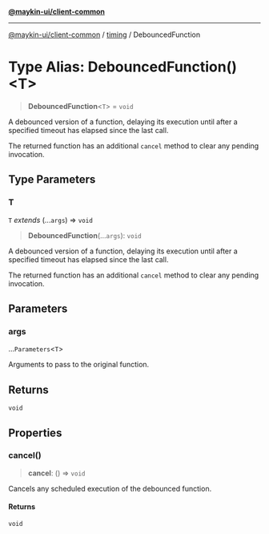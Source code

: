 [**@maykin-ui/client-common**](../../README.md)

***

[@maykin-ui/client-common](../../README.md) / [timing](../README.md) / DebouncedFunction

# Type Alias: DebouncedFunction()\<T\>

> **DebouncedFunction**\<`T`\> = `void`

A debounced version of a function, delaying its execution until after a
specified timeout has elapsed since the last call.

The returned function has an additional `cancel` method to clear any pending
invocation.

## Type Parameters

### T

`T` *extends* (...`args`) => `void`

> **DebouncedFunction**(...`args`): `void`

A debounced version of a function, delaying its execution until after a
specified timeout has elapsed since the last call.

The returned function has an additional `cancel` method to clear any pending
invocation.

## Parameters

### args

...`Parameters`\<`T`\>

Arguments to pass to the original function.

## Returns

`void`

## Properties

### cancel()

> **cancel**: () => `void`

Cancels any scheduled execution of the debounced function.

#### Returns

`void`
